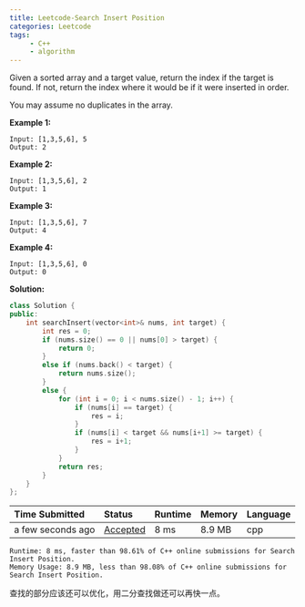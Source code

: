```yaml
---
title: Leetcode-Search Insert Position
categories: Leetcode
tags:
     - C++
     - algorithm
---
```


Given a sorted array and a target value, return the index if the target is found. If not, return the index where it would be if it were inserted in order.

<!-- more -->

You may assume no duplicates in the array.

**Example 1:**

```
Input: [1,3,5,6], 5
Output: 2
```

**Example 2:**

```
Input: [1,3,5,6], 2
Output: 1
```

**Example 3:**

```
Input: [1,3,5,6], 7
Output: 4
```

**Example 4:**

```
Input: [1,3,5,6], 0
Output: 0
```

**Solution:**

```c++
class Solution {
public:
    int searchInsert(vector<int>& nums, int target) {
        int res = 0;
        if (nums.size() == 0 || nums[0] > target) {
            return 0;
        }
        else if (nums.back() < target) {
            return nums.size();
        }
        else {
            for (int i = 0; i < nums.size() - 1; i++) {
                if (nums[i] == target) {
                    res = i;
                }
                if (nums[i] < target && nums[i+1] >= target) {
                    res = i+1;
                }
            }
            return res;
        }
    }
};
```

| Time Submitted    | Status                                                       | Runtime | Memory | Language |
| :---------------- | :----------------------------------------------------------- | :------ | :----- | :------- |
| a few seconds ago | [Accepted](https://leetcode.com/submissions/detail/225636350/) | 8 ms    | 8.9 MB | cpp      |

```
Runtime: 8 ms, faster than 98.61% of C++ online submissions for Search Insert Position.
Memory Usage: 8.9 MB, less than 98.08% of C++ online submissions for Search Insert Position.
```

查找的部分应该还可以优化，用二分查找做还可以再快一点。